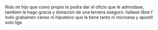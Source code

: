 Rido mi hijo que como propio le podra dar el oficio que le admodase, tambien le hago gracia y donacion de una ternera aseguro: hallase libre t' todo grabamen censo ni hipoteico que la tiene tanto ni microesa y apostil solo liga